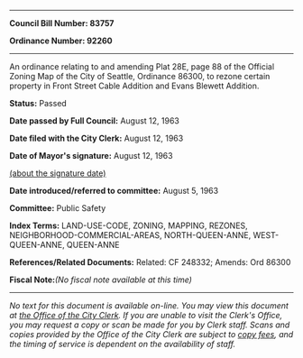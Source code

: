

********

**Council Bill Number: 83757**
   
**Ordinance Number: 92260**
********

 An ordinance relating to and amending Plat 28E, page 88 of the Official Zoning Map of the City of Seattle, Ordinance 86300, to rezone certain property in Front Street Cable Addition and Evans Blewett Addition.

**Status:** Passed
   
**Date passed by Full Council:** August 12, 1963
   
**Date filed with the City Clerk:** August 12, 1963
   
**Date of Mayor's signature:** August 12, 1963
   
[(about the signature date)](/~public/approvaldate.htm)
   
   
   
**Date introduced/referred to committee:** August 5, 1963
   
**Committee:** Public Safety
   
   
**Index Terms:** LAND-USE-CODE, ZONING, MAPPING, REZONES, NEIGHBORHOOD-COMMERCIAL-AREAS, NORTH-QUEEN-ANNE, WEST-QUEEN-ANNE, QUEEN-ANNE

**References/Related Documents:** Related: CF 248332; Amends: Ord 86300

**Fiscal Note:**_(No fiscal note available at this time)_
********

_No text for this document is available on-line. You may view this document at [the Office of the City Clerk](http://www.seattle.gov/leg/clerk/contactUs.htm). If you are unable to visit the Clerk's Office, you may request a copy or scan be made for you by Clerk staff. Scans and copies provided by the Office of the City Clerk are subject to [copy fees](http://clerk.seattle.gov/~public/clerkfees.htm), and the timing of service is dependent on the availability of staff._

